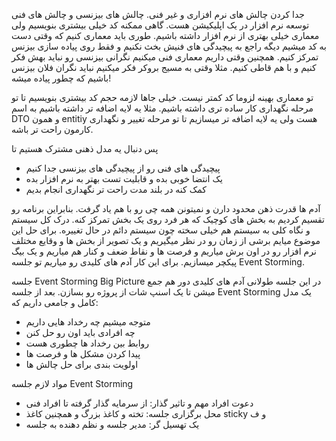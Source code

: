 جدا کردن چالش های نرم افزاری و غیر فنی.
چالش های بیزنسی و چالش های فنی توسعه نرم افزار در یک اپلیکیشن هست. 
گاهی ممکنه کد خیلی بیشتری بنویسیم ولی معماری خیلی بهتری از نرم افزار داشته باشیم. 
طوری باید معماری کنیم که وقتی دست به کد میشیم دیگه راجع به پیچیدگی های فنیش بخث نکنیم و فقط روی پیاده سازی بیزنس تمرکز کنیم. 
همچنین وقتی داریم معماری فنی میکنیم نگرانی بیزنسی رو نباید بهش فکر کنیم و با هم قاطی کنیم. مثلا وقتی به مسیج بروکر فکر میکنیم نباید نگران فلان بیزنس باشیم که چطور پیاده میشه!

تو معماری بهینه لزوما کد کمتر نیست. خیلی جاها لازمه حجم کد بیشتری بنویسیم تا تو مرحله نگهداری کار ساده تری داشته باشیم. مثلا یه لایه اضافه تر داشته باشیم به اسم  DTO و همون entitiy هست ولی یه لایه اضافه تر میسازیم تا تو مرحله تغییر و نگهداری کارمون راحت تر باشه. 

پس دنبال یه مدل ذهنی مشترک هستیم تا
- پیچیدگی های فنی رو از پیچیدگی های بیزنسی جدا کنیم 
- یک انتضا خوبی بده و قابلیت تست بهتر به نرم افزار بده
- کمک کنه در بلند مدت راحت تر نگهداری انجام بدیم

آدم ها قدرت ذهن محدود دارن و نمیتونن همه چی رو با هم یاد گرفت. بنابراین برنامه رو تقسیم کردیم به بخش های کوچیک که هر فرد روی یک بخش تمرکز کنه. 
درک کل سیستم و نگاه کلی به سیستم هم خیلی سخته چون سیستم دائم در حال تغییره. برای حل این موضوع میایم برشی از زمان رو در نظر میگیریم و یک تصویر از بخش ها و وقایع مختلف نرم افزار رو در اون برش میاریم و فرصت ها و نقاط ضعف  و کنار هم میاریم و یک بیگ پیکچر میسازیم. برای این کار آدم های کلیدی رو میاریم تو جلسه Event Storming.

جلسه Event Storming Big Picture
در این جلسه طولانی آدم های کلیدی دور هم جمع میشن تا یک اسنپ شات از پروژه رو بسازن. 
بعد از جلسه Event Storming یک مدل کامل و جامعی داریم که:
- متوجه میشیم چه رخداد هایی داریم 
- چه افرادی باید اون رو حل کنن
- روابط بین رخداد ها چطوری هست
- پیدا کردن مشکل ها و فرصت ها
- اولویت بندی برای حل چالش ها

مواد لازم جلسه Event Storming
- دعوت افراد مهم و تاثیر گذار: از سرمایه گذار گرفته تا افراد فنی
- محل برگزاری جلسه: تخته و کاغذ بزرگ و همچنین کاغذ sticky و ف
- یک تهسیل گر: مدیر جلسه و نظم دهنده به جلسه








